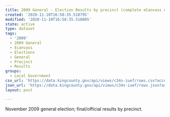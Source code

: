 ```yaml
---
title: 2009 General - Election Results by precinct (complete eCanvass dataset)
created: '2020-11-10T16:58:35.510795'
modified: '2020-11-10T16:58:35.510805'
state: active
type: dataset
tags:
  - '2009'
  - 2009 General
  - Ecanvass
  - Elections
  - General
  - Precinct
  - Results
groups:
  - Local Government
csv_url: 'https://data.kingcounty.gov/api/views/c34s-iuef/rows.csv?accessType=DOWNLOAD'
json_url: 'https://data.kingcounty.gov/api/views/c34s-iuef/rows.json?accessType=DOWNLOAD'
layout: post

---
```

November 2009 general election; final/official results by precinct.
